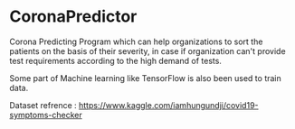 # CoronaPredictor
Corona Predicting Program which can help organizations to sort the patients on the basis of their severity, in case if organization can't provide test requirements according to the high demand of tests.

Some part of Machine learning like TensorFlow is also been used to train data.

Dataset refrence : https://www.kaggle.com/iamhungundji/covid19-symptoms-checker
